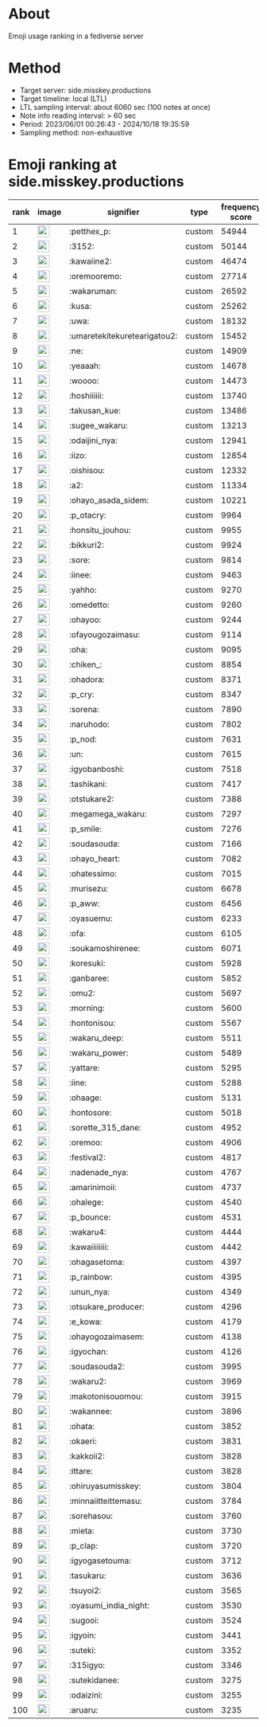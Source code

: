 # About
Emoji usage ranking in a fediverse server

# Method
- Target server: side.misskey.productions
- Target timeline: local (LTL)
- LTL sampling interval: about 6060 sec (100 notes at once)
- Note info reading interval: > 60 sec
- Period: 2023/06/01 00:26:43 - 2024/10/18 19:35:59 
- Sampling method: non-exhaustive

# Emoji ranking at side.misskey.productions

|rank|image|signifier|type|frequency score|
|----|----|----|----|----|
|1|<img height="24" src="https://side.misskey.productions/emoji/petthex_p.webp">|:petthex_p:|custom|54944|
|2|<img height="24" src="https://side.misskey.productions/emoji/3152.webp">|:3152:|custom|50144|
|3|<img height="24" src="https://side.misskey.productions/emoji/kawaiine2.webp">|:kawaiine2:|custom|46474|
|4|<img height="24" src="https://side.misskey.productions/emoji/oremooremo.webp">|:oremooremo:|custom|27714|
|5|<img height="24" src="https://side.misskey.productions/emoji/wakaruman.webp">|:wakaruman:|custom|26592|
|6|<img height="24" src="https://side.misskey.productions/emoji/kusa.webp">|:kusa:|custom|25262|
|7|<img height="24" src="https://side.misskey.productions/emoji/uwa.webp">|:uwa:|custom|18132|
|8|<img height="24" src="https://side.misskey.productions/emoji/umaretekitekuretearigatou2.webp">|:umaretekitekuretearigatou2:|custom|15452|
|9|<img height="24" src="https://side.misskey.productions/emoji/ne.webp">|:ne:|custom|14909|
|10|<img height="24" src="https://side.misskey.productions/emoji/yeaaah.webp">|:yeaaah:|custom|14678|
|11|<img height="24" src="https://side.misskey.productions/emoji/woooo.webp">|:woooo:|custom|14473|
|12|<img height="24" src="https://side.misskey.productions/emoji/hoshiiiiii.webp">|:hoshiiiiii:|custom|13740|
|13|<img height="24" src="https://side.misskey.productions/emoji/takusan_kue.webp">|:takusan_kue:|custom|13486|
|14|<img height="24" src="https://side.misskey.productions/emoji/sugee_wakaru.webp">|:sugee_wakaru:|custom|13213|
|15|<img height="24" src="https://side.misskey.productions/emoji/odaijini_nya.webp">|:odaijini_nya:|custom|12941|
|16|<img height="24" src="https://side.misskey.productions/emoji/iizo.webp">|:iizo:|custom|12854|
|17|<img height="24" src="https://side.misskey.productions/emoji/oishisou.webp">|:oishisou:|custom|12332|
|18|<img height="24" src="https://side.misskey.productions/emoji/a2.webp">|:a2:|custom|11334|
|19|<img height="24" src="https://side.misskey.productions/emoji/ohayo_asada_sidem.webp">|:ohayo_asada_sidem:|custom|10221|
|20|<img height="24" src="https://side.misskey.productions/emoji/p_otacry.webp">|:p_otacry:|custom|9964|
|21|<img height="24" src="https://side.misskey.productions/emoji/honsitu_jouhou.webp">|:honsitu_jouhou:|custom|9955|
|22|<img height="24" src="https://side.misskey.productions/emoji/bikkuri2.webp">|:bikkuri2:|custom|9924|
|23|<img height="24" src="https://side.misskey.productions/emoji/sore.webp">|:sore:|custom|9814|
|24|<img height="24" src="https://side.misskey.productions/emoji/iinee.webp">|:iinee:|custom|9463|
|25|<img height="24" src="https://side.misskey.productions/emoji/yahho.webp">|:yahho:|custom|9270|
|26|<img height="24" src="https://side.misskey.productions/emoji/omedetto.webp">|:omedetto:|custom|9260|
|27|<img height="24" src="https://side.misskey.productions/emoji/ohayoo.webp">|:ohayoo:|custom|9244|
|28|<img height="24" src="https://side.misskey.productions/emoji/ofayougozaimasu.webp">|:ofayougozaimasu:|custom|9114|
|29|<img height="24" src="https://side.misskey.productions/emoji/oha.webp">|:oha:|custom|9095|
|30|<img height="24" src="https://side.misskey.productions/emoji/chiken_.webp">|:chiken_:|custom|8854|
|31|<img height="24" src="https://side.misskey.productions/emoji/ohadora.webp">|:ohadora:|custom|8371|
|32|<img height="24" src="https://side.misskey.productions/emoji/p_cry.webp">|:p_cry:|custom|8347|
|33|<img height="24" src="https://side.misskey.productions/emoji/sorena.webp">|:sorena:|custom|7890|
|34|<img height="24" src="https://side.misskey.productions/emoji/naruhodo.webp">|:naruhodo:|custom|7802|
|35|<img height="24" src="https://side.misskey.productions/emoji/p_nod.webp">|:p_nod:|custom|7631|
|36|<img height="24" src="https://side.misskey.productions/emoji/un.webp">|:un:|custom|7615|
|37|<img height="24" src="https://side.misskey.productions/emoji/igyobanboshi.webp">|:igyobanboshi:|custom|7518|
|38|<img height="24" src="https://side.misskey.productions/emoji/tashikani.webp">|:tashikani:|custom|7417|
|39|<img height="24" src="https://side.misskey.productions/emoji/otstukare2.webp">|:otstukare2:|custom|7388|
|40|<img height="24" src="https://side.misskey.productions/emoji/megamega_wakaru.webp">|:megamega_wakaru:|custom|7297|
|41|<img height="24" src="https://side.misskey.productions/emoji/p_smile.webp">|:p_smile:|custom|7276|
|42|<img height="24" src="https://side.misskey.productions/emoji/soudasouda.webp">|:soudasouda:|custom|7166|
|43|<img height="24" src="https://side.misskey.productions/emoji/ohayo_heart.webp">|:ohayo_heart:|custom|7082|
|44|<img height="24" src="https://side.misskey.productions/emoji/ohatessimo.webp">|:ohatessimo:|custom|7015|
|45|<img height="24" src="https://side.misskey.productions/emoji/murisezu.webp">|:murisezu:|custom|6678|
|46|<img height="24" src="https://side.misskey.productions/emoji/p_aww.webp">|:p_aww:|custom|6456|
|47|<img height="24" src="https://side.misskey.productions/emoji/oyasuemu.webp">|:oyasuemu:|custom|6233|
|48|<img height="24" src="https://side.misskey.productions/emoji/ofa.webp">|:ofa:|custom|6105|
|49|<img height="24" src="https://side.misskey.productions/emoji/soukamoshirenee.webp">|:soukamoshirenee:|custom|6071|
|50|<img height="24" src="https://side.misskey.productions/emoji/koresuki.webp">|:koresuki:|custom|5928|
|51|<img height="24" src="https://side.misskey.productions/emoji/ganbaree.webp">|:ganbaree:|custom|5852|
|52|<img height="24" src="https://side.misskey.productions/emoji/omu2.webp">|:omu2:|custom|5697|
|53|<img height="24" src="https://side.misskey.productions/emoji/morning.webp">|:morning:|custom|5600|
|54|<img height="24" src="https://side.misskey.productions/emoji/hontonisou.webp">|:hontonisou:|custom|5567|
|55|<img height="24" src="https://side.misskey.productions/emoji/wakaru_deep.webp">|:wakaru_deep:|custom|5511|
|56|<img height="24" src="https://side.misskey.productions/emoji/wakaru_power.webp">|:wakaru_power:|custom|5489|
|57|<img height="24" src="https://side.misskey.productions/emoji/yattare.webp">|:yattare:|custom|5295|
|58|<img height="24" src="https://side.misskey.productions/emoji/iine.webp">|:iine:|custom|5288|
|59|<img height="24" src="https://side.misskey.productions/emoji/ohaage.webp">|:ohaage:|custom|5131|
|60|<img height="24" src="https://side.misskey.productions/emoji/hontosore.webp">|:hontosore:|custom|5018|
|61|<img height="24" src="https://side.misskey.productions/emoji/sorette_315_dane.webp">|:sorette_315_dane:|custom|4952|
|62|<img height="24" src="https://side.misskey.productions/emoji/oremoo.webp">|:oremoo:|custom|4906|
|63|<img height="24" src="https://side.misskey.productions/emoji/festival2.webp">|:festival2:|custom|4817|
|64|<img height="24" src="https://side.misskey.productions/emoji/nadenade_nya.webp">|:nadenade_nya:|custom|4767|
|65|<img height="24" src="https://side.misskey.productions/emoji/amarinimoii.webp">|:amarinimoii:|custom|4737|
|66|<img height="24" src="https://side.misskey.productions/emoji/ohalege.webp">|:ohalege:|custom|4540|
|67|<img height="24" src="https://side.misskey.productions/emoji/p_bounce.webp">|:p_bounce:|custom|4531|
|68|<img height="24" src="https://side.misskey.productions/emoji/wakaru4.webp">|:wakaru4:|custom|4444|
|69|<img height="24" src="https://side.misskey.productions/emoji/kawaiiiiiiii.webp">|:kawaiiiiiiii:|custom|4442|
|70|<img height="24" src="https://side.misskey.productions/emoji/ohagasetoma.webp">|:ohagasetoma:|custom|4397|
|71|<img height="24" src="https://side.misskey.productions/emoji/p_rainbow.webp">|:p_rainbow:|custom|4395|
|72|<img height="24" src="https://side.misskey.productions/emoji/unun_nya.webp">|:unun_nya:|custom|4349|
|73|<img height="24" src="https://side.misskey.productions/emoji/otsukare_producer.webp">|:otsukare_producer:|custom|4296|
|74|<img height="24" src="https://side.misskey.productions/emoji/e_kowa.webp">|:e_kowa:|custom|4179|
|75|<img height="24" src="https://side.misskey.productions/emoji/ohayogozaimasem.webp">|:ohayogozaimasem:|custom|4138|
|76|<img height="24" src="https://side.misskey.productions/emoji/igyochan.webp">|:igyochan:|custom|4126|
|77|<img height="24" src="https://side.misskey.productions/emoji/soudasouda2.webp">|:soudasouda2:|custom|3995|
|78|<img height="24" src="https://side.misskey.productions/emoji/wakaru2.webp">|:wakaru2:|custom|3969|
|79|<img height="24" src="https://side.misskey.productions/emoji/makotonisouomou.webp">|:makotonisouomou:|custom|3915|
|80|<img height="24" src="https://side.misskey.productions/emoji/wakannee.webp">|:wakannee:|custom|3896|
|81|<img height="24" src="https://side.misskey.productions/emoji/ohata.webp">|:ohata:|custom|3852|
|82|<img height="24" src="https://side.misskey.productions/emoji/okaeri.webp">|:okaeri:|custom|3831|
|83|<img height="24" src="https://side.misskey.productions/emoji/kakkoii2.webp">|:kakkoii2:|custom|3828|
|84|<img height="24" src="https://side.misskey.productions/emoji/ittare.webp">|:ittare:|custom|3828|
|85|<img height="24" src="https://side.misskey.productions/emoji/ohiruyasumisskey.webp">|:ohiruyasumisskey:|custom|3804|
|86|<img height="24" src="https://side.misskey.productions/emoji/minnaiitteittemasu.webp">|:minnaiitteittemasu:|custom|3784|
|87|<img height="24" src="https://side.misskey.productions/emoji/sorehasou.webp">|:sorehasou:|custom|3760|
|88|<img height="24" src="https://side.misskey.productions/emoji/mieta.webp">|:mieta:|custom|3730|
|89|<img height="24" src="https://side.misskey.productions/emoji/p_clap.webp">|:p_clap:|custom|3720|
|90|<img height="24" src="https://side.misskey.productions/emoji/igyogasetouma.webp">|:igyogasetouma:|custom|3712|
|91|<img height="24" src="https://side.misskey.productions/emoji/tasukaru.webp">|:tasukaru:|custom|3636|
|92|<img height="24" src="https://side.misskey.productions/emoji/tsuyoi2.webp">|:tsuyoi2:|custom|3565|
|93|<img height="24" src="https://side.misskey.productions/emoji/oyasumi_india_night.webp">|:oyasumi_india_night:|custom|3530|
|94|<img height="24" src="https://side.misskey.productions/emoji/sugooi.webp">|:sugooi:|custom|3524|
|95|<img height="24" src="https://side.misskey.productions/emoji/igyoin.webp">|:igyoin:|custom|3441|
|96|<img height="24" src="https://side.misskey.productions/emoji/suteki.webp">|:suteki:|custom|3352|
|97|<img height="24" src="https://side.misskey.productions/emoji/315igyo.webp">|:315igyo:|custom|3346|
|98|<img height="24" src="https://side.misskey.productions/emoji/sutekidanee.webp">|:sutekidanee:|custom|3275|
|99|<img height="24" src="https://side.misskey.productions/emoji/odaizini.webp">|:odaizini:|custom|3255|
|100|<img height="24" src="https://side.misskey.productions/emoji/aruaru.webp">|:aruaru:|custom|3235|
